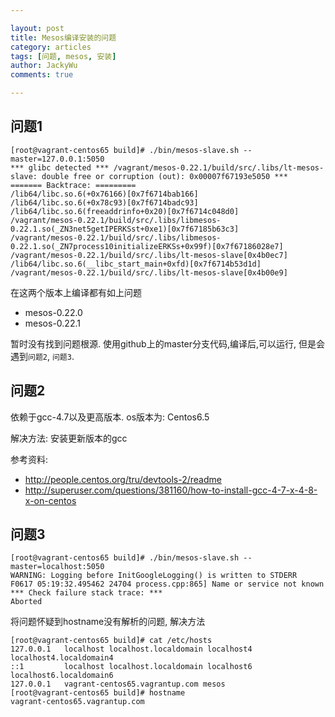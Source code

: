 ```yaml
---

layout: post
title: Mesos编译安装的问题
category: articles
tags: [问题, mesos, 安装]
author: JackyWu
comments: true

---
```


## 问题1

    [root@vagrant-centos65 build]# ./bin/mesos-slave.sh --master=127.0.0.1:5050
    *** glibc detected *** /vagrant/mesos-0.22.1/build/src/.libs/lt-mesos-slave: double free or corruption (out): 0x00007f67193e5050 ***
    ======= Backtrace: =========
    /lib64/libc.so.6(+0x76166)[0x7f6714bab166]
    /lib64/libc.so.6(+0x78c93)[0x7f6714badc93]
    /lib64/libc.so.6(freeaddrinfo+0x20)[0x7f6714c048d0]
    /vagrant/mesos-0.22.1/build/src/.libs/libmesos-0.22.1.so(_ZN3net5getIPERKSst+0xe1)[0x7f67185b63c3]
    /vagrant/mesos-0.22.1/build/src/.libs/libmesos-0.22.1.so(_ZN7process10initializeERKSs+0x99f)[0x7f67186028e7]
    /vagrant/mesos-0.22.1/build/src/.libs/lt-mesos-slave[0x4b0ec7]
    /lib64/libc.so.6(__libc_start_main+0xfd)[0x7f6714b53d1d]
    /vagrant/mesos-0.22.1/build/src/.libs/lt-mesos-slave[0x4b00e9]

在这两个版本上编译都有如上问题

- mesos-0.22.0
- mesos-0.22.1

暂时没有找到问题根源.
使用github上的master分支代码,编译后,可以运行, 但是会遇到`问题2`, `问题3`.

## 问题2

依赖于gcc-4.7以及更高版本.
os版本为: Centos6.5

解决方法: 安装更新版本的gcc

参考资料:

- http://people.centos.org/tru/devtools-2/readme
- http://superuser.com/questions/381160/how-to-install-gcc-4-7-x-4-8-x-on-centos

## 问题3

    [root@vagrant-centos65 build]# ./bin/mesos-slave.sh --master=localhost:5050
    WARNING: Logging before InitGoogleLogging() is written to STDERR
    F0617 05:19:32.495462 24704 process.cpp:865] Name or service not known
    *** Check failure stack trace: ***
    Aborted

将问题怀疑到hostname没有解析的问题, 解决方法

    [root@vagrant-centos65 build]# cat /etc/hosts
    127.0.0.1   localhost localhost.localdomain localhost4 localhost4.localdomain4
    ::1         localhost localhost.localdomain localhost6 localhost6.localdomain6
    127.0.0.1   vagrant-centos65.vagrantup.com mesos
    [root@vagrant-centos65 build]# hostname
    vagrant-centos65.vagrantup.com


